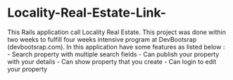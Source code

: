 # Locality-Real-Estate-Link-
This Rails application call Locality Real Estate. This project was done within two weeks to fulfill four weeks intensive program at DevBootsrap (devbootsrap.com). In this application have some features as listed below : - Search property with multiple search fields - Can publish your property with your details - Can show property that you create - Can login to edit your property
